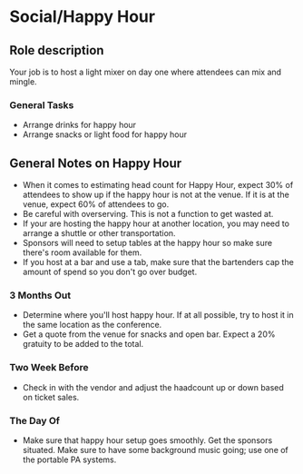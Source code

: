 # Social/Happy Hour
## Role description

Your job is to host a light mixer on day one where attendees can mix and mingle. 
### General Tasks

* Arrange drinks for happy hour
* Arrange snacks or light food for happy hour
## General Notes on Happy Hour

* When it comes to estimating head count for Happy Hour, expect 30% of attendees to show up if the happy hour is not at the venue. If it is at the venue, expect 60% of attendees to go.
* Be careful with overserving. This is not a function to get wasted at. 
* If your are hosting the happy hour at another location, you may need to arrange a shuttle or other transportation.
* Sponsors will need to setup tables at the happy hour so make sure there's room available for them.
* If you host at a bar and use a tab, make sure that the bartenders cap the amount of spend so you don't go over budget.
### 3 Months Out

* Determine where you'll host happy hour. If at all possible, try to host it in the same location as the conference.
* Get a quote from the venue for snacks and open bar. Expect a 20% gratuity to be added to the total.
### Two Week Before

* Check in with the vendor and adjust the haadcount up or down based on ticket sales.
### The Day Of

* Make sure that happy hour setup goes smoothly. Get the sponsors situated. Make sure to have some background music going; use one of the portable PA systems.
